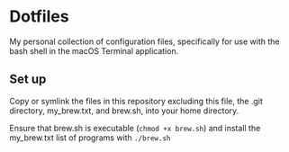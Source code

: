 # Dotfiles

My personal collection of configuration files, specifically for use with the 
bash shell in the macOS Terminal application.

## Set up

Copy or symlink the files in this repository excluding this file, the .git 
directory, my\_brew.txt, and brew.sh, into your home directory.

Ensure that brew.sh is executable (`chmod +x brew.sh`) and install the 
my\_brew.txt list of programs with `./brew.sh`
